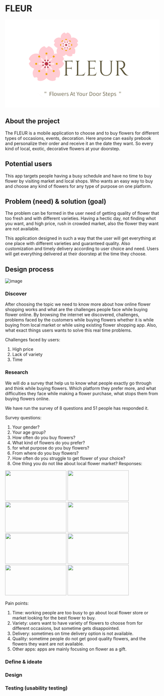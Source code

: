 # FLEUR
![IMG1](https://github.com/Esra-Ashbli/FLEUR/blob/main/Screenshot%202024-07-19%20155112.png)
## About the project
The FLEUR is a mobile application to choose and to buy flowers for different types of occasions, events, decoration. Here anyone can easily prebook and personalize their order and receive it an the date they want. So every kind of local, exotic, decorative flowers at your doorstep.
## Potential users
This app targets people having a busy schedule and have no time to buy flower by visiting market and local shops. Who wants an easy way to buy and choose any kind of flowers for any type of purpose on one platform.
## Problem (need) & solution (goal)
The problem can be formed in the user need of getting quality of flower that too fresh and with different varieties. Having a hectic day, not finding whot you want, and high price, rush in crowded market, also the flower they want are not available.

This application designed in such a way that the user will get everything at one place with different varieties and guaranteed quality. Also customization and timely delivery according to user choice and need. Users will get everything delivered at their doorstep at the time they choose.

## Design process
![image](https://github.com/user-attachments/assets/39176b6a-b774-4366-bd45-633f03d1b258)
### Discover
After choosing the topic we need to know more about how online flower shopping works and what are the challenges people face while buying flower online. 
By browsing the internet we discovered, challenges, problems faced by the customers while buying flowers whether it is while buying from local market or while using existing flower shopping app. Also, what exact things users wants to solve this real time problems.

Challenges faced by users:
1. High price
2. Lack of variety
3. Time
### Research
We will do a survey that help us to know what people exactly go through and think while buying flowers. Which platform they prefer more, and what difficulties they face while making a flower purchase, what stops them from buying flowers online.

We have run the survey of 8 questions and 51 people has responded it.

Survey questions:

1. Your gender?
2. Your age group?
3. How often do you buy flowers?
4. What kind of flowers do you prefer?
5. for what purpose do you buy flowers?
6. From where do you buy flowers?
7. How often do you struggle to get flower of your choice?
8. One thing you do not like about local flower market?
Responses:
<img src="https://github.com/user-attachments/assets/3b5d5dd1-c13a-42c2-afc1-500979c0765e" width="200" height="100" />
<img src="https://github.com/user-attachments/assets/53ed514d-46a1-4013-830b-25e0eb240705" width="200" height="100" />
<img src="https://github.com/user-attachments/assets/92515a00-721f-4677-b1c6-9a7583dc1430" width="200" height="100" />
<img src="https://github.com/user-attachments/assets/3fdff7ac-2210-4535-a543-8b4f4493d9d4" width="200" height="100" />
<img src="https://github.com/user-attachments/assets/3d67b029-8528-491a-8791-b583badd7424" width="200" height="100" />
<img src="https://github.com/user-attachments/assets/823af94a-9a58-4425-a1e0-9cabf4192928" width="200" height="100" />
<img src="https://github.com/user-attachments/assets/67eb777d-95db-48e5-b5fb-98666e3df781" width="200" height="100" />
<img src="https://github.com/user-attachments/assets/f4ae02e7-6863-4316-9457-4d98bd47568a" width="200" height="100" />



Pain points:
1. Time: working people are too busy to go about local flower store or market looking for the best flower to buy.
2. Variety: users want to have variety of flowers to choose from for different occasions, but sometime gets disappointed.
3. Delivery: sometimes on time delivery option is not available.
4. Quality: sometime people do not get good quality flowers, and the flowers they want are not available.
5. Other apps: apps are mainly focusing on flower as a gift.

### Define & ideate
### Design
### Testing (usability testing)
